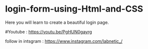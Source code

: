 # login-form-using-Html-and-CSS
Here you will learn to create a beautiful login page.

#Youtube : https://youtu.be/PgHUN0gayrg

follow in intsgram : https://www.instagram.com/labnetic_/
